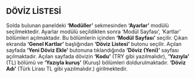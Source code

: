 
## DÖVİZ LİSTESİ

Solda bulunan paneldeki **‘Modüller’** sekmesinden **‘Ayarlar’** modülü seçilmektedir. Ayarlar modülü seçildikten sonra ‘Modül Sayfası’, ‘Kartlar’ bölümleri açılmaktadır. Bu bölümlerin içinden **‘Modül Sayfası’** seçilir. Çıkan ekranda **‘Genel Kartlar’** başlığından **‘Döviz Listesi’** butonu seçilir. Açılan sayfada **‘Yeni Döviz Ekle’** butonuna tıklandığında **‘Döviz (Yeni)’** sayfası açılmaktadır. Açılan sayfada dövizin **‘Kodu’** (TRY gibi yazılmalıdır), **‘Yazıyla’** (TL) bölümü ve **‘Yazıyla kuruş’** (Kuruş) bölümleri doldurulmaktadır. **‘Döviz Adı’** (Türk Lirası TL gibi yazılmalıdır.) girilmektedir. 
